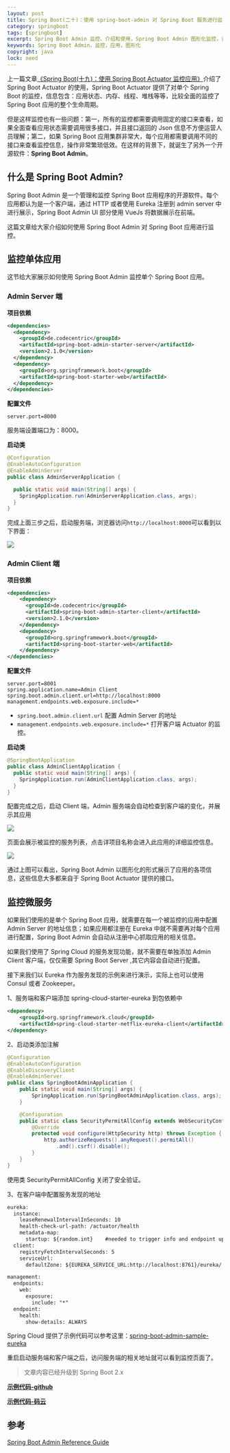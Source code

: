 ```yaml
---
layout: post
title: Spring Boot(二十)：使用 spring-boot-admin 对 Spring Boot 服务进行监控
category: springboot
tags: [springboot]
excerpt: Spring Boot Admin 监控、介绍和使用，Spring Boot Admin 图形化监控，让监控更直观更省力。
keywords: Spring Boot Admin，监控，应用，图形化
copyright: java
lock: need
---
```


上一篇文章[《Spring Boot(十九)：使用 Spring Boot Actuator 监控应用》](http://www.ityouknow.com/springboot/2018/02/06/spring-boot-actuator.html)介绍了 Spring Boot Actuator 的使用，Spring Boot Actuator 提供了对单个 Spring Boot 的监控，信息包含：应用状态、内存、线程、堆栈等等，比较全面的监控了 Spring Boot 应用的整个生命周期。

但是这样监控也有一些问题：第一，所有的监控都需要调用固定的接口来查看，如果全面查看应用状态需要调用很多接口，并且接口返回的 Json 信息不方便运营人员理解；第二，如果 Spring Boot 应用集群非常大，每个应用都需要调用不同的接口来查看监控信息，操作非常繁琐低效。在这样的背景下，就诞生了另外一个开源软件：**Spring Boot Admin**。

## 什么是 Spring Boot Admin?

Spring Boot Admin 是一个管理和监控 Spring Boot 应用程序的开源软件。每个应用都认为是一个客户端，通过 HTTP 或者使用 Eureka 注册到 admin server 中进行展示，Spring Boot Admin UI 部分使用 VueJs 将数据展示在前端。

这篇文章给大家介绍如何使用 Spring Boot Admin 对 Spring Boot 应用进行监控。

## 监控单体应用

这节给大家展示如何使用 Spring Boot Admin 监控单个 Spring Boot 应用。

### Admin Server 端

**项目依赖**

``` xml
<dependencies>
  <dependency>
    <groupId>de.codecentric</groupId>
    <artifactId>spring-boot-admin-starter-server</artifactId>
    <version>2.1.0</version>
  </dependency>
  <dependency>
    <groupId>org.springframework.boot</groupId>
    <artifactId>spring-boot-starter-web</artifactId>
  </dependency>
</dependencies>
```

**配置文件**

``` properties
server.port=8000
```
服务端设置端口为：8000。

**启动类**

``` java
@Configuration
@EnableAutoConfiguration
@EnableAdminServer
public class AdminServerApplication {

  public static void main(String[] args) {
    SpringApplication.run(AdminServerApplication.class, args);
  }
}
```

完成上面三步之后，启动服务端，浏览器访问`http://localhost:8000`可以看到以下界面：

![](http://favorites.ren/assets/images/2018/springboot/admin21.png)


### Admin Client 端

**项目依赖**

``` xml
<dependencies>
    <dependency>
      <groupId>de.codecentric</groupId>
      <artifactId>spring-boot-admin-starter-client</artifactId>
      <version>2.1.0</version>
    </dependency>
    <dependency>
      <groupId>org.springframework.boot</groupId>
      <artifactId>spring-boot-starter-web</artifactId>
    </dependency>
</dependencies>
```

**配置文件**

``` properties
server.port=8001
spring.application.name=Admin Client
spring.boot.admin.client.url=http://localhost:8000  
management.endpoints.web.exposure.include=*
```

- `spring.boot.admin.client.url` 配置 Admin Server 的地址  
- `management.endpoints.web.exposure.include=*` 打开客户端 Actuator 的监控。


**启动类**

``` java
@SpringBootApplication
public class AdminClientApplication {
  public static void main(String[] args) {
    SpringApplication.run(AdminClientApplication.class, args);
  }
}
```

配置完成之后，启动 Client 端，Admin 服务端会自动检查到客户端的变化，并展示其应用

![](http://favorites.ren/assets/images/2018/springboot/admin22.png)

页面会展示被监控的服务列表，点击详项目名称会进入此应用的详细监控信息。

![](http://favorites.ren/assets/images/2018/springboot/admin23.png)

通过上图可以看出，Spring Boot Admin 以图形化的形式展示了应用的各项信息，这些信息大多都来自于 Spring Boot Actuator 提供的接口。


## 监控微服务 

如果我们使用的是单个 Spring Boot 应用，就需要在每一个被监控的应用中配置 Admin Server 的地址信息；如果应用都注册在 Eureka 中就不需要再对每个应用进行配置，Spring Boot Admin 会自动从注册中心抓取应用的相关信息。

如果我们使用了 Spring Cloud 的服务发现功能，就不需要在单独添加 Admin Client 客户端，仅仅需要 Spring Boot Server ,其它内容会自动进行配置。

接下来我们以 Eureka 作为服务发现的示例来进行演示，实际上也可以使用 Consul 或者 Zookeeper。

1、服务端和客户端添加 spring-cloud-starter-eureka 到包依赖中

``` xml
<dependency>
    <groupId>org.springframework.cloud</groupId>
    <artifactId>spring-cloud-starter-netflix-eureka-client</artifactId>
</dependency>
```

2、启动类添加注解

``` java
@Configuration
@EnableAutoConfiguration
@EnableDiscoveryClient
@EnableAdminServer
public class SpringBootAdminApplication {
    public static void main(String[] args) {
        SpringApplication.run(SpringBootAdminApplication.class, args);
    }

    @Configuration
    public static class SecurityPermitAllConfig extends WebSecurityConfigurerAdapter {
        @Override
        protected void configure(HttpSecurity http) throws Exception {
            http.authorizeRequests().anyRequest().permitAll()  
                .and().csrf().disable();
        }
    }
}
```

使用类 SecurityPermitAllConfig 关闭了安全验证。

3、在客户端中配置服务发现的地址

``` xml
eureka:   
  instance:
    leaseRenewalIntervalInSeconds: 10
    health-check-url-path: /actuator/health
    metadata-map:
      startup: ${random.int}    #needed to trigger info and endpoint update after restart
  client:
    registryFetchIntervalSeconds: 5
    serviceUrl:
      defaultZone: ${EUREKA_SERVICE_URL:http://localhost:8761}/eureka/

management:
  endpoints:
    web:
      exposure:
        include: "*"  
  endpoint:
    health:
      show-details: ALWAYS
```

Spring Cloud 提供了示例代码可以参考这里：[spring-boot-admin-sample-eureka](https://github.com/codecentric/spring-boot-admin/tree/master/spring-boot-admin-samples/spring-boot-admin-sample-eureka/)

重启启动服务端和客户端之后，访问服务端的相关地址就可以看到监控页面了。


> 文章内容已经升级到 Spring Boot 2.x 

**[示例代码-github](https://github.com/ityouknow/spring-boot-examples/tree/master/spring-boot-admin-simple)**

**[示例代码-码云](https://gitee.com/ityouknow/spring-boot-examples/tree/master/spring-boot-admin-simple)**


## 参考

[Spring Boot Admin Reference Guide](http://codecentric.github.io/spring-boot-admin/1.5.6/#getting-started)  


